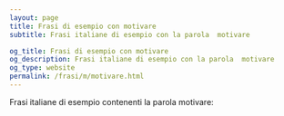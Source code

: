 ```yaml
---
layout: page
title: Frasi di esempio con motivare 
subtitle: Frasi italiane di esempio con la parola  motivare

og_title: Frasi di esempio con motivare 
og_description: Frasi italiane di esempio con la parola  motivare
og_type: website
permalink: /frasi/m/motivare.html
---
```


Frasi italiane di esempio contenenti la parola motivare:


